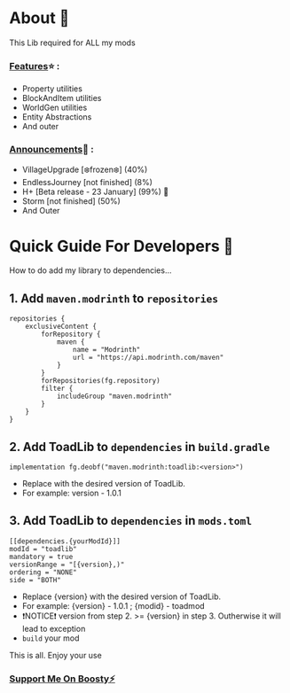 # About 🐸

This Lib required for ALL my mods

### <u>Features</u>⭐ : 

* Property utilities
* BlockAndItem utilities
* WorldGen utilities
* Entity Abstractions 
* And outer

### <u>Announcements</u>📢 :

* VillageUpgrade [❄️frozen❄️] (40%)
* EndlessJourney [not finished] (8%)
* H+ [Beta release - 23 January] (99%) 💠
* Storm [not finished] (50%)
* And Outer


# Quick Guide For Developers 📖

How to do add my library to dependencies...

## 1. Add `maven.modrinth` to `repositories`
```
repositories {
    exclusiveContent {
        forRepository {
            maven {
                name = "Modrinth"
                url = "https://api.modrinth.com/maven"
            }
        }
        forRepositories(fg.repository) 
        filter {
            includeGroup "maven.modrinth"
        }
    }
}
```

## 2. Add ToadLib<version> to `dependencies` in `build.gradle`
```
implementation fg.deobf("maven.modrinth:toadlib:<version>")
```

* Replace <version> with the desired version of ToadLib.
* For example: version - 1.0.1

## 3. Add ToadLib to `dependencies` in `mods.toml`
```
[[dependencies.{yourModId}]]
modId = "toadlib"
mandatory = true
versionRange = "[{version},)"
ordering = "NONE"
side = "BOTH"
```

* Replace {version} with the desired version of ToadLib.
* For example: {version} - 1.0.1 ; {modid} - toadmod
* ❗NOTICE❗ version from step 2. >= {version} in step 3. Outherwise it will lead to exception
* `build` your mod


This is all. Enjoy your use

### [Support Me On Boosty⚡](https://boosty.to/mr_toad)




